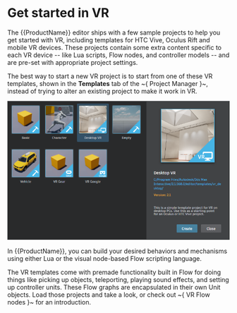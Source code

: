 # Get started in VR

The {{ProductName}} editor ships with a few sample projects to help you get started with VR, including templates for HTC Vive, Oculus Rift and mobile VR devices. These projects contain some extra content specific to each VR device -- like Lua scripts, Flow nodes, and controller models -- and are pre-set with appropriate project settings.

The best way to start a new VR project is to start from one of these VR templates, shown in the **Templates** tab of the ~{ Project Manager }~, instead of trying to alter an existing project to make it work in VR.

![VR Templates](../images/vr_templates.png)

In {{ProductName}}, you can build your desired behaviors and mechanisms using either Lua or the visual node-based Flow scripting language. 

The VR templates come with premade functionality built in Flow for doing things like picking up objects, teleporting, playing sound effects, and setting up controller units. These Flow graphs are encapsulated in their own Unit objects. Load those projects and take a look, or check out ~{ VR Flow nodes }~ for an introduction.
